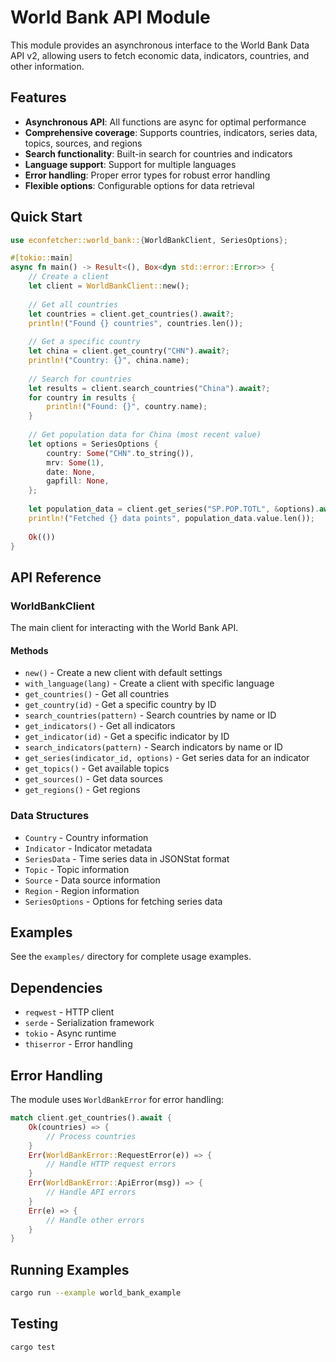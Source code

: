 # World Bank API Module

This module provides an asynchronous interface to the World Bank Data API v2, allowing users to fetch economic data, indicators, countries, and other information.

## Features

- **Asynchronous API**: All functions are async for optimal performance
- **Comprehensive coverage**: Supports countries, indicators, series data, topics, sources, and regions
- **Search functionality**: Built-in search for countries and indicators
- **Language support**: Support for multiple languages
- **Error handling**: Proper error types for robust error handling
- **Flexible options**: Configurable options for data retrieval

## Quick Start

```rust
use econfetcher::world_bank::{WorldBankClient, SeriesOptions};

#[tokio::main]
async fn main() -> Result<(), Box<dyn std::error::Error>> {
    // Create a client
    let client = WorldBankClient::new();
    
    // Get all countries
    let countries = client.get_countries().await?;
    println!("Found {} countries", countries.len());
    
    // Get a specific country
    let china = client.get_country("CHN").await?;
    println!("Country: {}", china.name);
    
    // Search for countries
    let results = client.search_countries("China").await?;
    for country in results {
        println!("Found: {}", country.name);
    }
    
    // Get population data for China (most recent value)
    let options = SeriesOptions {
        country: Some("CHN".to_string()),
        mrv: Some(1),
        date: None,
        gapfill: None,
    };
    
    let population_data = client.get_series("SP.POP.TOTL", &options).await?;
    println!("Fetched {} data points", population_data.value.len());
    
    Ok(())
}
```

## API Reference

### WorldBankClient

The main client for interacting with the World Bank API.

#### Methods

- `new()` - Create a new client with default settings
- `with_language(lang)` - Create a client with specific language
- `get_countries()` - Get all countries
- `get_country(id)` - Get a specific country by ID
- `search_countries(pattern)` - Search countries by name or ID
- `get_indicators()` - Get all indicators
- `get_indicator(id)` - Get a specific indicator by ID
- `search_indicators(pattern)` - Search indicators by name or ID
- `get_series(indicator_id, options)` - Get series data for an indicator
- `get_topics()` - Get available topics
- `get_sources()` - Get data sources
- `get_regions()` - Get regions

### Data Structures

- `Country` - Country information
- `Indicator` - Indicator metadata
- `SeriesData` - Time series data in JSONStat format
- `Topic` - Topic information
- `Source` - Data source information
- `Region` - Region information
- `SeriesOptions` - Options for fetching series data

## Examples

See the `examples/` directory for complete usage examples.

## Dependencies

- `reqwest` - HTTP client
- `serde` - Serialization framework
- `tokio` - Async runtime
- `thiserror` - Error handling

## Error Handling

The module uses `WorldBankError` for error handling:

```rust
match client.get_countries().await {
    Ok(countries) => {
        // Process countries
    }
    Err(WorldBankError::RequestError(e)) => {
        // Handle HTTP request errors
    }
    Err(WorldBankError::ApiError(msg)) => {
        // Handle API errors
    }
    Err(e) => {
        // Handle other errors
    }
}
```

## Running Examples

```bash
cargo run --example world_bank_example
```

## Testing

```bash
cargo test
```